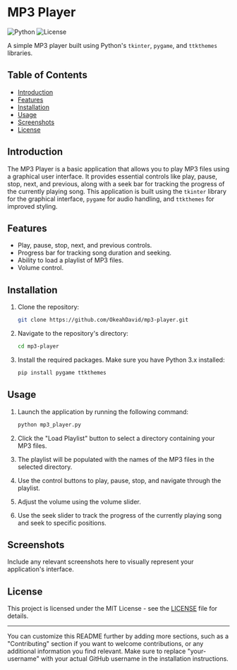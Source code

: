 # MP3 Player

![Python](https://img.shields.io/badge/Python-3.x-blue.svg)
![License](https://img.shields.io/badge/License-MIT-green.svg)

A simple MP3 player built using Python's `tkinter`, `pygame`, and `ttkthemes` libraries.

## Table of Contents

- [Introduction](#introduction)
- [Features](#features)
- [Installation](#installation)
- [Usage](#usage)
- [Screenshots](#screenshots)
- [License](#license)

## Introduction

The MP3 Player is a basic application that allows you to play MP3 files using a graphical user interface. It provides essential controls like play, pause, stop, next, and previous, along with a seek bar for tracking the progress of the currently playing song. This application is built using the `tkinter` library for the graphical interface, `pygame` for audio handling, and `ttkthemes` for improved styling.

## Features

- Play, pause, stop, next, and previous controls.
- Progress bar for tracking song duration and seeking.
- Ability to load a playlist of MP3 files.
- Volume control.

## Installation

1. Clone the repository:

   ```bash
   git clone https://github.com/OkeahDavid/mp3-player.git
   ```

2. Navigate to the repository's directory:

   ```bash
   cd mp3-player
   ```

3. Install the required packages. Make sure you have Python 3.x installed:

   ```bash
   pip install pygame ttkthemes
   ```

## Usage

1. Launch the application by running the following command:

   ```bash
   python mp3_player.py
   ```

2. Click the "Load Playlist" button to select a directory containing your MP3 files.

3. The playlist will be populated with the names of the MP3 files in the selected directory.

4. Use the control buttons to play, pause, stop, and navigate through the playlist.

5. Adjust the volume using the volume slider.

6. Use the seek slider to track the progress of the currently playing song and seek to specific positions.

## Screenshots

Include any relevant screenshots here to visually represent your application's interface.

## License

This project is licensed under the MIT License - see the [LICENSE](LICENSE) file for details.

---

You can customize this README further by adding more sections, such as a "Contributing" section if you want to welcome contributions, or any additional information you find relevant. Make sure to replace "your-username" with your actual GitHub username in the installation instructions.
